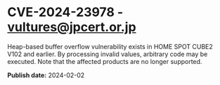 # CVE-2024-23978 - vultures@jpcert.or.jp

Heap-based buffer overflow vulnerability exists in HOME SPOT CUBE2 V102 and earlier. By processing invalid values, arbitrary code may be executed. Note that the affected products are no longer supported.

**Publish date:** 2024-02-02
